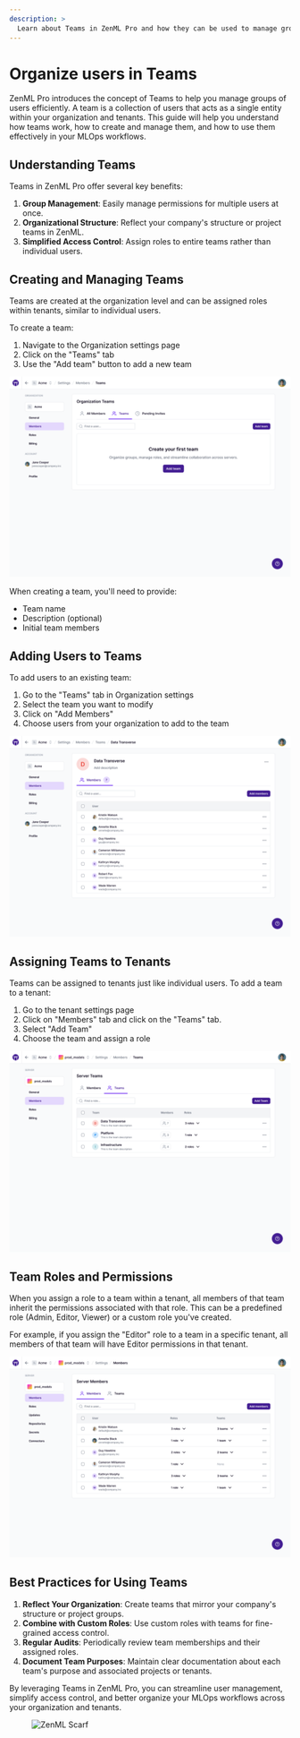 ```yaml
---
description: >
  Learn about Teams in ZenML Pro and how they can be used to manage groups of users across your organization and tenants.
---
```


# Organize users in Teams

ZenML Pro introduces the concept of Teams to help you manage groups of users efficiently. A team is a collection of users that acts as a single entity within your organization and tenants. This guide will help you understand how teams work, how to create and manage them, and how to use them effectively in your MLOps workflows.

## Understanding Teams

Teams in ZenML Pro offer several key benefits:

1. **Group Management**: Easily manage permissions for multiple users at once.
2. **Organizational Structure**: Reflect your company's structure or project teams in ZenML.
3. **Simplified Access Control**: Assign roles to entire teams rather than individual users.

## Creating and Managing Teams

Teams are created at the organization level and can be assigned roles within tenants, similar to individual users.

To create a team:

1. Navigate to the Organization settings page
2. Click on the "Teams" tab
3. Use the "Add team" button to add a new team

![Create Team](../../.gitbook/assets/create_team.png)

When creating a team, you'll need to provide:

- Team name
- Description (optional)
- Initial team members

## Adding Users to Teams

To add users to an existing team:

1. Go to the "Teams" tab in Organization settings
2. Select the team you want to modify
3. Click on "Add Members"
4. Choose users from your organization to add to the team

![Add Team Members](../../.gitbook/assets/add_team_members.png)

## Assigning Teams to Tenants

Teams can be assigned to tenants just like individual users. To add a team to a tenant:

1. Go to the tenant settings page
2. Click on "Members" tab and click on the "Teams" tab.
3. Select "Add Team"
4. Choose the team and assign a role

![Assign Team to Tenant](../../.gitbook/assets/assign_team_to_tenant.png)

## Team Roles and Permissions

When you assign a role to a team within a tenant, all members of that team inherit the permissions associated with that role. This can be a predefined role (Admin, Editor, Viewer) or a custom role you've created.

For example, if you assign the "Editor" role to a team in a specific tenant, all members of that team will have Editor permissions in that tenant.

![Team Roles](../../.gitbook/assets/team_roles.png)

## Best Practices for Using Teams

1. **Reflect Your Organization**: Create teams that mirror your company's structure or project groups.
3. **Combine with Custom Roles**: Use custom roles with teams for fine-grained access control.
4. **Regular Audits**: Periodically review team memberships and their assigned roles.
5. **Document Team Purposes**: Maintain clear documentation about each team's purpose and associated projects or tenants.

By leveraging Teams in ZenML Pro, you can streamline user management, simplify access control, and better organize your MLOps workflows across your organization and tenants.
<!-- For scarf -->
<figure><img alt="ZenML Scarf" referrerpolicy="no-referrer-when-downgrade" src="https://static.scarf.sh/a.png?x-pxid=f0b4f458-0a54-4fcd-aa95-d5ee424815bc" /></figure>


